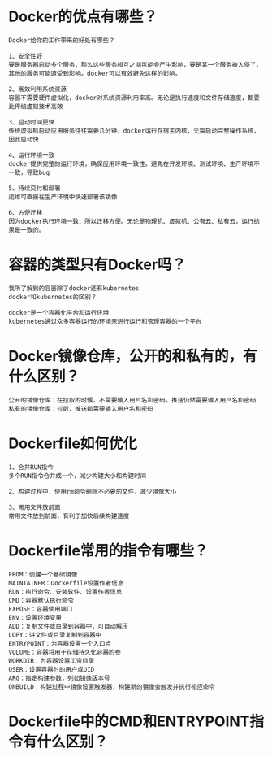 # Docker的优点有哪些？

```http
Docker给你的工作带来的好处有哪些？
```



```
1、安全性好
要是服务器启动多个服务，那么这些服务相互之间可能会产生影响，要是某一个服务被入侵了，其他的服务可能遭受到影响。docker可以有效避免这样的影响。

2、高效利用系统资源
容器不需要硬件虚拟化，docker对系统资源利用率高。无论是执行速度和文件存储速度，都要比传统虚拟技术高效

3、启动时间更快
传统虚拟机启动应用服务往往需要几分钟，docker运行在宿主内核，无需启动完整操作系统，因此启动快

4、运行环境一致
docker提供完整的运行环境，确保应用环境一致性。避免在开发环境、测试环境、生产环境不一致，导致bug

5、持续交付和部署
运维可直接在生产环境中快速部署该镜像

6、方便迁移
因为docker执行环境一致，所以迁移方便。无论是物理机、虚拟机、公有云、私有云，运行结果是一致的。
```



# 容器的类型只有Docker吗？

```
我所了解到的容器除了docker还有kubernetes
docker和kubernetes的区别？

docker是一个容器化平台和运行环境
kubernetes通过众多容器运行的环境来进行运行和管理容器的一个平台
```



# Docker镜像仓库，公开的和私有的，有什么区别？

```
公开的镜像仓库：在拉取的时候，不需要输入用户名和密码。推送仍然需要输入用户名和密码
私有的镜像仓库：拉取，推送都需要输入用户名和密码
```

# Dockerfile如何优化

```
1、合并RUN指令
多个RUN指令合并成一个，减少构建大小和构建时间

2、构建过程中，使用rm命令删除不必要的文件，减少镜像大小

3、常用文件放前面
常用文件放到前面，有利于加快后续构建速度
```



# Dockerfile常用的指令有哪些？

```
FROM：创建一个基础镜像
MAINTAINER：Dockerfile设置作者信息
RUN：执行命令、安装软件、设置作者信息
CMD：容器默认执行命令
EXPOSE：容器使用端口
ENV：设置环境变量
ADD：复制文件或目录到容器中，可自动解压
COPY：讲文件或目录复制到容器中
ENTRYPOINT：为容器设置一个入口点
VOLUME：容器将用于存储持久化容器的卷
WORKDIR：为容器设置工资目录
USER：设置容器时的用户或UID
ARG：指定构建参数，列如镜像版本号
ONBUILD：构建过程中镜像设置触发器，构建新的镜像会触发并执行相应命令
```



# Dockerfile中的CMD和ENTRYPOINT指令有什么区别？

```

```



